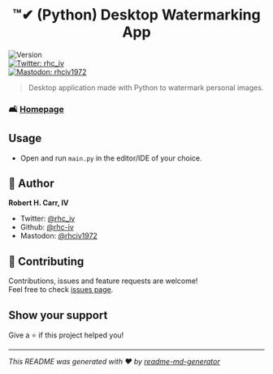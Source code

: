 <h1 align="center">™✔ (Python) Desktop Watermarking App</h1>
<p>
  <img alt="Version" src="https://img.shields.io/badge/version-1.10-blue.svg?cacheSeconds=2592000" /><br>
  <a href="https://twitter.com/rhc_iv" target="_blank">
    <img alt="Twitter: rhc_iv" src="https://img.shields.io/twitter/follow/rhc_iv.svg?style=social" /><br>
  </a>
  <a href="https://mastodon.social/@rhciv1972" target="_blank">
    <img alt="Mastodon: rhciv1972" src="https://img.shields.io/mastodon/follow/109497169591319512?domain=https%3A%2F%2Fmastodon.social&style=social" />
  </a>
</p>

> Desktop application made with Python to watermark personal images.

### 🛋️ [Homepage](https://github.com/rhc-iv/py-watermark-app)

## Usage

- Open and run `main.py` in the editor/IDE of your choice.


## 👤 Author

**Robert H. Carr, IV**

* Twitter: [@rhc_iv](https://twitter.com/rhc_iv)
* Github: [@rhc-iv](https://github.com/rhc-iv)
* Mastodon: [@rhciv1972](https://mastodon.social/@rhciv1972)

## 🤝 Contributing

Contributions, issues and feature requests are welcome!<br />Feel free to check [issues page](https://github.com/rhc-iv/py-watermark-app/issues). 

## Show your support

Give a ⭐️ if this project helped you!

***
_This README was generated with ❤️ by [readme-md-generator](https://github.com/kefranabg/readme-md-generator)_
